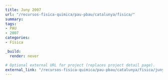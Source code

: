 ```yaml
---
title: Juny 2007
url: "/recursos-fisica-quimica/pau-pbau/catalunya/fisica/"
summary:
tags:
- PAU
- 2007
categories:
- Física

_build:
  render: never

# Optional external URL for project (replaces project detail page).
external_link: "/recursos-fisica-quimica/pau-pbau/catalunya/fisica/juny-2007.pdf"
---
```

